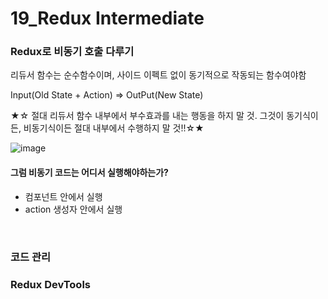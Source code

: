 # 19_Redux Intermediate

### Redux로 비동기 호출 다루기

리듀서 함수는 순수함수이며, 사이드 이펙트 없이 동기적으로 작동되는 함수여야함

Input(Old State + Action) => OutPut(New State)

★☆ 절대 리듀서 함수 내부에서 부수효과를 내는 행동을 하지 말 것. 그것이 동기식이든, 비동기식이든 절대 내부에서 수행하지 말 것!!☆★

![image](https://user-images.githubusercontent.com/93081720/178477436-48ddda30-606c-4051-82b0-565950b79118.png)

#### 그럼 비동기 코드는 어디서 실행해야하는가?

- 컴포넌트 안에서 실행
- action 생성자 안에서 실행

<br>

### 코드 관리



### Redux DevTools